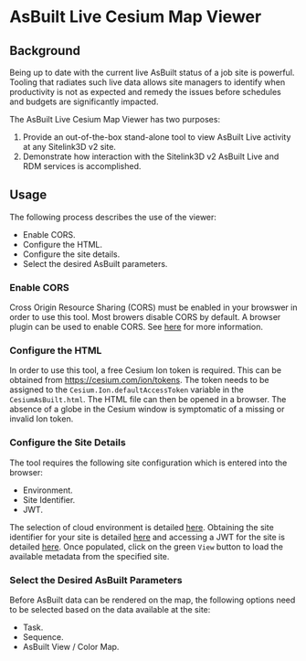 # AsBuilt Live Cesium Map Viewer

## Background
Being up to date with the current live AsBuilt status of a job site is powerful. Tooling that radiates such live data allows site managers to identify when productivity is not as expected and remedy the issues before schedules and budgets are significantly impacted.

The AsBuilt Live Cesium Map Viewer has two purposes:
1. Provide an out-of-the-box stand-alone tool to view AsBuilt Live activity at any Sitelink3D v2 site.
2. Demonstrate how interaction with the Sitelink3D v2 AsBuilt Live and RDM services is accomplished.

## Usage
The following process describes the use of the viewer:

- Enable CORS.
- Configure the HTML.
- Configure the site details.
- Select the desired AsBuilt parameters.

### Enable CORS
Cross Origin Resource Sharing (CORS) must be enabled in your browswer in order to use this tool. Most browers disable CORS by default. A browser plugin can be used to enable CORS. See [here](https://mybrowseraddon.com/access-control-allow-origin.html) for more information.

### Configure the HTML
In order to use this tool, a free Cesium Ion token is required. This can be obtained from https://cesium.com/ion/tokens. The token needs to be assigned to the ```Cesium.Ion.defaultAccessToken``` variable in the ```CesiumAsBuilt.html```. The HTML file can then be opened in a browser. The absence of a globe in the Cesium window is symptomatic of a missing or invalid Ion token.

### Configure the Site Details
The tool requires the following site configuration which is entered into the browser:

- Environment.
- Site Identifier.
- JWT.

The selection of cloud environment is detailed [here](https://github.com/Sitelink3D-v2-Developer/sitelink3dv2-examples#select-a-cloud-environment). Obtaining the site identifier for your site is detailed [here](https://github.com/Sitelink3D-v2-Developer/sitelink3dv2-examples#site-identifier) and accessing a JWT for the site is detailed [here](https://github.com/Sitelink3D-v2-Developer/sitelink3dv2-examples#jwt). Once populated, click on the green ```View``` button to load the available metadata from the specified site.

### Select the Desired AsBuilt Parameters
Before AsBuilt data can be rendered on the map, the following options need to be selected based on the data available at the site:
- Task.
- Sequence.
- AsBuilt View / Color Map.
